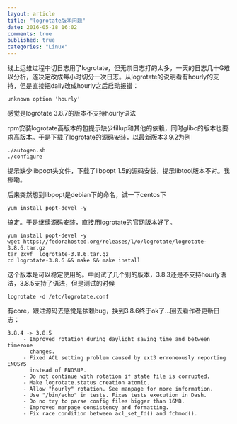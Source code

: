 ```yaml
---
layout: article
title: "logrotate版本问题"
date: 2016-05-18 16:02
comments: true
published: true
categories: "Linux"
---
```


  线上运维过程中切日志用了logrotate，但无奈日志打的太多，一天的日志几十G难以分析，遂决定改成每小时切分一次日志。从logrotate的说明看有hourly的支持，但是直接把daily改成hourly之后启动报错：

   	unknown option 'hourly'

  感觉是logrotate 3.8.7的版本不支持hourly语法

  rpm安装logrotate高版本的包提示缺少fillup和其他的依赖，同时glibc的版本也要求高版本。于是下载了logrotate的源码安装，以最新版本3.9.2为例

    ./autogen.sh
    ./configure
  
  提示缺少libpopt头文件，下载了libpopt 1.5的源码安装，提示libtool版本不对。我擦嘞。

  后来突然想到libpopt是debian下的命名，试一下centos下

    yum install popt-devel -y

  搞定。于是继续源码安装，直接用logrotate的官网版本好了。

    yum install popt-devel -y
    wget https://fedorahosted.org/releases/l/o/logrotate/logrotate-3.8.6.tar.gz
    tar zxvf  logrotate-3.8.6.tar.gz
    cd logrotate-3.8.6 && make && make install

  这个版本是可以稳定使用的。中间试了几个别的版本，3.8.3还是不支持hourly语法，3.8.5支持了语法，但是测试的时候

    logrotate -d /etc/logrotate.conf

  有core，跟进源码去感觉是依赖bug，换到3.8.6终于ok了...回去看作者更新日志：

    3.8.4 -> 3.8.5
         - Improved rotation during daylight saving time and between timezone
           changes.
         - Fixed ACL setting problem caused by ext3 erroneously reporting ENOSYS
           instead of ENOSUP.
         - Do not continue with rotation if state file is corrupted.
         - Make logrotate.status creation atomic.
         - Allow "hourly" rotation. See manpage for more information.
         - Use "/bin/echo" in tests. Fixes tests execution in Dash.
         - Do no try to parse config files bigger than 16MB.
         - Improved manpage consistency and formatting.
         - Fix race condition between acl_set_fd() and fchmod().
